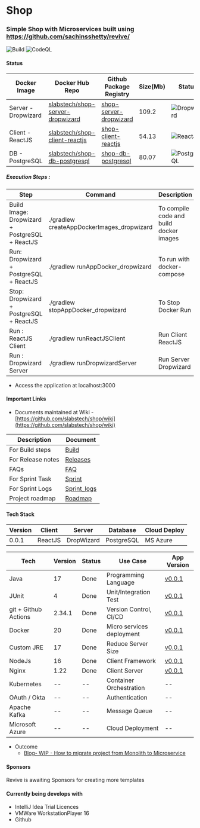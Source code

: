 # Shop

###  Simple Shop with Microservices built using https://github.com/sachinsshetty/revive/


![Build](https://github.com/slabstech/shop/actions/workflows/all_branch.yml/badge.svg)
![CodeQL](https://github.com/slabstech/shop/actions/workflows/codeql-analysis.yml/badge.svg)

#### Status

| Docker Image        | Docker Hub Repo                                                                                 | Github Package Registry                                                                           |     Size(Mb)                                       | Status                                                                                                               |
|---------------------|-------------------------------------------------------------------------------------------------|---------------------------------------------------------------------------------------------------|-----------------------------------------------------------------------|----------------------------------------------------------------------------------------------------------------------|
| Server - Dropwizard | [slabstech/shop-server-dropwizard](https://hub.docker.com/r/slabstech/revive-server-dropwizard) | [shop-server-dropwizard](https://github.com/slabstech/shop/pkgs/container/shop-server-dropwizard) |109.2    | ![Dropwizard](https://github.com/slabstech/shop/actions/workflows/push_docker_server_dropwizard.yml/badge.svg) |
| Client - ReactJS    | [slabstech/shop-client-reactjs](https://hub.docker.com/r/slabstech/revive-client-reactjs)       | [shop-client-reactjs](https://github.com/slabstech/shop/pkgs/container/shop-client-reactjs)       |54.13    | ![ReactJS](https://github.com/slabstech/shop/actions/workflows/push_docker_client_reactjs.yml/badge.svg)       |
| DB - PostgreSQL     | [slabstech/shop-db-postgresql](https://hub.docker.com/r/slabstech/revive-db-postgresql)         | [shop-db-postgresql](https://github.com/slabstech/shop/pkgs/container/shop-db-postgresql)         |80.07    | ![PostgreSQL](https://github.com/slabstech/shop/actions/workflows/push_docker_db_postgresql.yml/badge.svg)           |



##### Execution Steps :
| Step                                           | Command                                    | Description                             |
|------------------------------------------------|--------------------------------------------|-----------------------------------------|
| Build Image: Dropwizard + PostgreSQL + ReactJS | ./gradlew createAppDockerImages_dropwizard | To compile code and build docker images |
| Run: Dropwizard + PostgreSQL + ReactJS         | ./gradlew runAppDocker_dropwizard          | To run with docker-compose              |
| Stop: Dropwizard + PostgreSQL + ReactJS        | ./gradlew stopAppDocker_dropwizard         | To Stop Docker Run                      |
| Run : ReactJS Client                           | ./gradlew runReactJSClient                 | Run Client ReactJS                      |
| Run : Dropwizard Server                        | ./gradlew runDropwizardServer      | Run Server Dropwizard                   |

* Access the application at localhost:3000


#### Important Links
* Documents maintained at Wiki - [https://github.com/slabstech/shop/wiki](https://github.com/slabstech/shop/wiki)

| Description       | Document                                                                |
|-------------------|-------------------------------------------------------------------------|
| For Build steps   | [Build](https://github.com/slabstech/shop/wiki/Build)             |
| For Release notes | [Releases](https://github.com/slabstech/shop/wiki/Release)        |
| FAQs              | [FAQ](https://github.com/slabstech/shop/wiki/Project-Demo-Revive) |
| For Sprint Task   | [Sprint](https://github.com/slabstech/shop/wiki/Sprint)           |
| For Sprint Logs   | [Sprint_logs](https://github.com/slabstech/shop/wiki/Sprint-Logs) |
| Project roadmap   | [Roadmap](https://github.com/slabstech/shop/projects/1)           |


#### Tech Stack

| Version | Client  | Server     | Database   | Cloud Deploy | 
|---------|---------|------------|------------|--------------|
| 0.0.1   | ReactJS | DropWizard | PostgreSQL | MS Azure   |


| Tech                 | Version | Status  | Use Case                  | App Version                                                           |
|----------------------|---------|---------|---------------------------|-----------------------------------------------------------------------|
| Java                 | 17      | Done    | Programming Language      | [v0.0.1](https://github.com/slabstech/shop/releases/tag/v0.0.1) |
| JUnit                | 4       | Done    | Unit/Integration Test     | [v0.0.1](https://github.com/slabstech/shop/releases/tag/v0.0.1) |
| git + Github Actions | 2.34.1  | Done    | Version Control, CI/CD    | [v0.0.1](https://github.com/slabstech/shop/releases/tag/v0.0.1) |
| Docker               | 20      | Done    | Micro services deployment | [v0.0.1](https://github.com/slabstech/shop/releases/tag/v0.0.1) |
| Custom JRE           | 17      | Done    | Reduce Server Size        | [v0.0.1](https://github.com/slabstech/shop/releases/tag/v0.0.1) |
| NodeJs               | 16      | Done    | Client Framework          | [v0.0.1](https://github.com/slabstech/shop/releases/tag/v0.0.1) |
| Nginx                | 1.22    | Done    | Client Server             | [v0.0.1](https://github.com/slabstech/shop/releases/tag/v0.0.1) |
| Kubernetes           | --      | --      | Container Orchestration   | --                                                                    |
| OAuth / Okta         | --      | --      | Authentication            | --                                                                    |
| Apache Kafka         | --      | --      | Message Queue             | --                                                                    |
| Microsoft Azure      | --      | --      | Cloud Deployment          | --                                                                    |


* Outcome
  * [Blog- WIP - How to migrate project from Monolith to Microservice](https://slabstech.github.io/blog/monolith-microservice/)

#### Sponsors


Revive is awaiting Sponsors for creating more templates


#### Currently being develops with 

* IntelliJ Idea Trial Licences
* VMWare WorkstationPlayer 16
* Github

